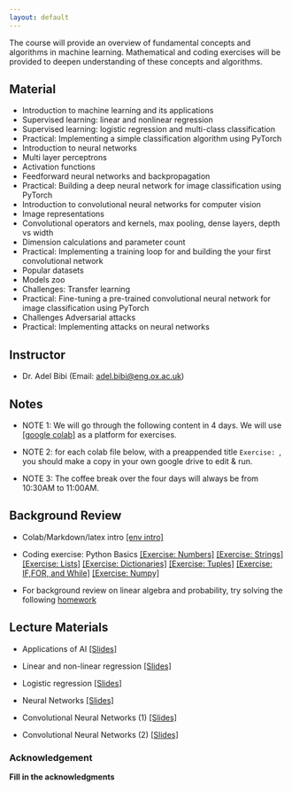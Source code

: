 ```yaml
---
layout: default
---
```


The course will provide an overview of fundamental concepts and algorithms in machine learning. Mathematical and coding exercises will be provided to deepen understanding of these concepts and algorithms.

## Material

* Introduction to machine learning and its applications
* Supervised learning: linear and nonlinear regression
* Supervised learning: logistic regression and multi-class classification 
* Practical: Implementing a simple classification algorithm using PyTorch
* Introduction to neural networks
* Multi layer perceptrons
* Activation functions
* Feedforward neural networks and backpropagation
* Practical: Building a deep neural network for image classification using PyTorch
* Introduction to convolutional neural networks for computer vision
* Image representations
* Convolutional operators and kernels, max pooling, dense layers, depth vs width
* Dimension calculations and parameter count
* Practical: Implementing a training loop for and building the your first convolutional network
* Popular datasets
* Models zoo
* Challenges: Transfer learning
* Practical: Fine-tuning a pre-trained convolutional neural network for image classification using PyTorch
* Challenges Adversarial attacks
* Practical: Implementing attacks on neural networks

## Instructor
* Dr. Adel Bibi (Email: adel.bibi@eng.ox.ac.uk)


##  Notes

* NOTE 1: We will go through the following content in 4 days. We will use [[google colab]](https://colab.research.google.com/) as a platform for exercises.

* NOTE 2: for each colab file below, with a preappended title ``Exercise: ``, you should make a copy in your own google drive to edit & run.

* NOTE 3: The coffee break over the four days will always be from 10:30AM to 11:00AM.


## Background Review

* Colab/Markdown/latex intro [[env intro]](https://colab.research.google.com/drive/1DHVIdXVouXhQmnusmR-JLGBqT2_TsxCF?usp=sharing)

* Coding exercise: Python Basics [[Exercise: Numbers]](https://drive.google.com/file/d/1jwKcCfSYo0cB5miyBigqJ7B707VG6Sup/view?usp=sharing) [[Exercise: Strings]](https://drive.google.com/file/d/10r5pCMSn-Lr_uet89PWRJ2vVaw6T8DYY/view?usp=sharing) [[Exercise: Lists]](https://drive.google.com/file/d/1xdjetPYlMnRRBYRLD3wbU0l7jte7mkRW/view?usp=sharing) [[Exercise: Dictionaries]](https://drive.google.com/file/d/1cWENNmiT6uIncOZ-B3NegMGkT1ocpkeM/view?usp=sharing) [[Exercise: Tuples]](https://drive.google.com/file/d/1wlZkdZ41UOrIrPOyO97V0QIGDSoSPIGz/view?usp=sharing) [[Exercise: IF,FOR, and While]](https://drive.google.com/file/d/1_A8Fi7qVS1wYSOHKnBdIwuhAZMqSkyKf/view?usp=sharing) [[Exercise: Numpy]](https://drive.google.com/file/d/1dyWqkvfsNz6y7pGeoC4hdkshnaJ7U80p/view?usp=sharing)

* For background review on linear algebra and probability, try solving the following [homework](https://drive.google.com/file/d/1hbyBNTDXqEk_6YGf47K0zgwJ2z9ilPZl/view?usp=sharing)


## Lecture Materials
* Applications of AI   [[Slides]](https://docs.google.com/presentation/d/1LMnpF8G8BmttVlG22AAL3bpVYPjjyGuTvM67_YU_drM/edit?usp=sharing)

* Linear and non-linear regression [[Slides]](https://docs.google.com/presentation/d/1NWlQGnMTl_LLMUHhFIyfeeSZ2CA9GFzCtXvIlX2tHyA/edit?usp=sharing)

*  Logistic regression [[Slides]](https://docs.google.com/presentation/d/1U7vSdTIBkPDe7YIQahcCwMhym2THBIaj_0vzWZ_dkaQ/edit?usp=sharing)

*  Neural Networks [[Slides]](https://docs.google.com/presentation/d/1Hn60l775ITw2Sk7sZXSDQGPQK0dq8KX3yDw3fyA8RbQ/edit?usp=sharing)

*  Convolutional Neural Networks (1) [[Slides]](https://docs.google.com/presentation/d/15YykQY2zD_vB0s3wAvQJ33XE74V-NvB9hpsUQXUfRO8/edit?usp=sharing)

* Convolutional Neural Networks (2) [[Slides]](https://docs.google.com/presentation/d/1knmWdD2MzbVeA3J3sSpOuQ7mGX8B1QKbCyjWGtlRa34/edit?usp=sharing)

### Acknowledgement
**Fill in the acknowledgments**
